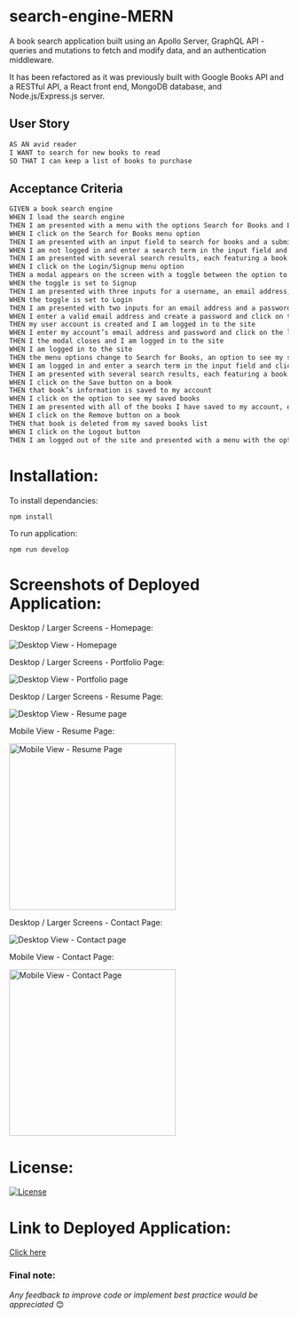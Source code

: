 # search-engine-MERN

A book search application built using an Apollo Server, GraphQL API - queries and mutations to fetch and modify data, and an authentication middleware.

It has been refactored as it was previously built with Google Books API and a RESTful API, a React front end, MongoDB database, and Node.js/Express.js server.

## User Story

```md
AS AN avid reader
I WANT to search for new books to read
SO THAT I can keep a list of books to purchase
```


## Acceptance Criteria

```md
GIVEN a book search engine
WHEN I load the search engine
THEN I am presented with a menu with the options Search for Books and Login/Signup and an input field to search for books and a submit button
WHEN I click on the Search for Books menu option
THEN I am presented with an input field to search for books and a submit button
WHEN I am not logged in and enter a search term in the input field and click the submit button
THEN I am presented with several search results, each featuring a book’s title, author, description, image, and a link to that book on the Google Books site
WHEN I click on the Login/Signup menu option
THEN a modal appears on the screen with a toggle between the option to log in or sign up
WHEN the toggle is set to Signup
THEN I am presented with three inputs for a username, an email address, and a password, and a signup button
WHEN the toggle is set to Login
THEN I am presented with two inputs for an email address and a password and login button
WHEN I enter a valid email address and create a password and click on the signup button
THEN my user account is created and I am logged in to the site
WHEN I enter my account’s email address and password and click on the login button
THEN I the modal closes and I am logged in to the site
WHEN I am logged in to the site
THEN the menu options change to Search for Books, an option to see my saved books, and Logout
WHEN I am logged in and enter a search term in the input field and click the submit button
THEN I am presented with several search results, each featuring a book’s title, author, description, image, and a link to that book on the Google Books site and a button to save a book to my account
WHEN I click on the Save button on a book
THEN that book’s information is saved to my account
WHEN I click on the option to see my saved books
THEN I am presented with all of the books I have saved to my account, each featuring the book’s title, author, description, image, and a link to that book on the Google Books site and a button to remove a book from my account
WHEN I click on the Remove button on a book
THEN that book is deleted from my saved books list
WHEN I click on the Logout button
THEN I am logged out of the site and presented with a menu with the options Search for Books and Login/Signup and an input field to search for books and a submit button  
```

# Installation:

To install dependancies:
```
npm install
```
To run application:
```
npm run develop
```

# Screenshots of Deployed Application:

Desktop / Larger Screens - Homepage:

![Desktop View - Homepage](./images/home.png)

Desktop / Larger Screens - Portfolio Page:

![Desktop View - Portfolio page](./images/portfolio.png)

Desktop / Larger Screens - Resume Page:

![Desktop View - Resume page](./images/resume.png)

Mobile View - Resume Page:

<img src="./images/m-resume.png" alt="Mobile View - Resume Page" width="300">

Desktop / Larger Screens - Contact Page:

![Desktop View - Contact page](./images/contact.png)

Mobile View - Contact Page:

<img src="./images/m-contact.png" alt="Mobile View - Contact Page" width="300">

# License:

[![License](https://img.shields.io/badge/License-Apache_2.0-blue.svg)](https://opensource.org/licenses/Apache-2.0)

# Link to Deployed Application:

[Click here](https://search-engine-mern.herokuapp.com/)

### Final note:

_Any feedback to improve code or implement best practice would be appreciated_ 😊